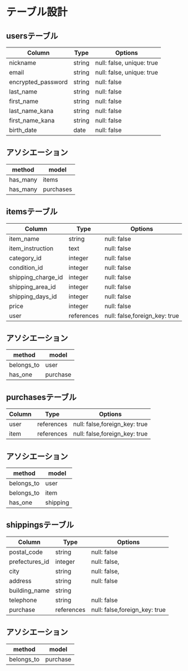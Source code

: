 # テーブル設計

## usersテーブル

| Column                | Type      | Options                        |
| --------------------- | --------- | ------------------------------ |
| nickname              | string    | null: false, unique: true      |
| email                 | string    | null: false, unique: true      |
| encrypted_password    | string    | null: false                    |
| last_name             | string    | null: false                    |
| first_name            | string    | null: false                    |
| last_name_kana        | string    | null: false                    |
| first_name_kana       | string    | null: false                    |
| birth_date            | date      | null: false                    |

## アソシエーション

| method                | model          |
| --------------------- | -------------- |
| has_many              | items          |
| has_many              | purchases      |




## itemsテーブル

| Column                | Type        | Options                        |
| --------------------- | ----------- | ------------------------------ |
| item_name             | string      | null: false                    |
| item_instruction      | text        | null: false                    |
| category_id           | integer     | null: false                    |
| condition_id          | integer     | null: false                    |
| shipping_charge_id    | integer     | null: false                    |
| shipping_area_id      | integer     | null: false                    |
| shipping_days_id      | integer     | null: false                    |
| price                 | integer     | null: false                    |
| user                  | references  | null: false,foreign_key: true  |

## アソシエーション

| method                | model          |
| --------------------- | -------------- |
| belongs_to            | user           |
| has_one               | purchase       |




## purchasesテーブル

| Column                | Type       | Options                        |
| --------------------- | ---------- | ------------------------------ |
| user                  | references | null: false,foreign_key: true  |
| item                  | references | null: false,foreign_key: true  |

## アソシエーション

| method                | model          |
| --------------------- | -------------- |
| belongs_to            | user           |
| belongs_to            | item           |
| has_one               | shipping       |




## shippingsテーブル

| Column                | Type       | Options                        |
| --------------------- | ---------- | ------------------------------ |
| postal_code           | string     | null: false                    |
| prefectures_id        | integer    | null: false,                   |
| city                  | string     | null: false,                   |
| address               | string     | null: false                    |
| building_name         | string     |                                |
| telephone             | string     | null: false                    |
| purchase              | references | null: false,foreign_key: true  |

## アソシエーション

| method                | model          |
| --------------------- | -------------- |
| belongs_to            | purchase       |
